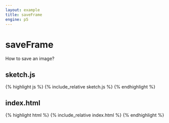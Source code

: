 ```yaml
---
layout: example
title: saveFrame
engine: p5
---
```


# saveFrame  

How to save an image?  

## sketch.js 
{% highlight js %}
{% include_relative sketch.js %}
{% endhighlight %}
## index.html 
{% highlight html %}
{% include_relative index.html %}
{% endhighlight %}
